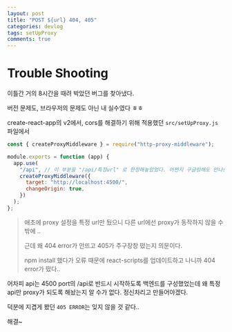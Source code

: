 ```yaml
---
layout: post
title: "POST ${url} 404, 405"
categories: devlog
tags: setUpProxy
comments: true
---
```


# Trouble Shooting

이틀간 거의 8시간을 때려 박았던 버그를 찾아냈다.

버전 문제도, 브라우저의 문제도 아닌 내 실수였다 ㅎㅎ

create-react-app의 v2에서, cors를 해결하기 위해 적용했던 `src/setUpProxy.js` 파일에서

```javascript
const { createProxyMiddleware } = require("http-proxy-middleware");

module.exports = function (app) {
  app.use(
    "/api", // 이 부분을 "/api/특정url" 로 한정해놓았었다. 어쩐지 구글링해도 안나오더라 ..
    createProxyMiddleware({
      target: "http://localhost:4500/",
      changeOrigin: true,
    })
  );
};
```

> 애초에 proxy 설정을 특정 url만 뒀으니 다른 url에선 proxy가 동작하지 않을 수 밖에 ..
>
> 근데 왜 404 error가 안뜨고 405가 주구장창 떴는지 의문이다.
>
> npm install 했다가 오류 때문에 react-scripts를 업데이트하고 나니까 404 error가 떴다..

어차피 api는 4500 port의 /api로 반드시 시작하도록 백엔드를 구성했었는데 왜 특정 api만 proxy가 되도록 해놨는지 알 수가 없다. 정신차리고 만들어야겠다.

덕분에 지겹게 봤던 `405 ERROR`는 잊지 않을 것 같다..

해결~
